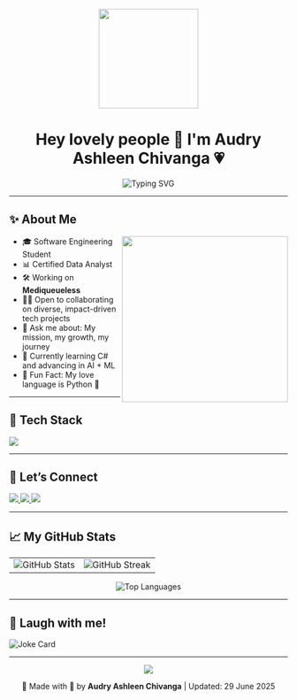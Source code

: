 <p align="center">
  <img src="https://media.giphy.com/media/3ohzdYJK1wAdPWVk88/giphy.gif" width="180px">
</p>

<h1 align="center">Hey lovely people 👋 I'm Audry Ashleen Chivanga 💗</h1>

<p align="center">
  <img src="https://readme-typing-svg.demolab.com?font=Fira+Code&pause=1000&color=F78BC0&center=true&vCenter=true&width=435&lines=Techie+%F0%9F%92%BB+on+a+Mission!;AI+%26+Health+are+my+jam+%F0%9F%8C%89;Python+is+my+Love+Language+%F0%9F%90%8D;Let's+build+the+future+together+%E2%9C%A8" alt="Typing SVG" />
</p>

---

<h2>✨ About Me</h2>

<img align="right" width="300px" src="https://media.giphy.com/media/hpXdHPfFI5wTABdDx9/giphy.gif">

<ul>
  <li>🎓 Software Engineering Student</li>
  <li>📊 Certified Data Analyst</li>
  <li>🛠 Working on <strong>Mediqueueless</strong></li>
  <li>👯‍♀️ Open to collaborating on diverse, impact-driven tech projects</li>
  <li>💬 Ask me about: My mission, my growth, my journey</li>
  <li>🧠 Currently learning C# and advancing in AI + ML</li>
  <li>💖 Fun Fact: My love language is Python 🐍</li>
</ul>

---

<h2>🧰 Tech Stack</h2>

<p>
  <img src="https://skillicons.dev/icons?i=python,html,css,js,sql,git,linux,csharp" />
</p>

---

<h2>🌸 Let’s Connect</h2>

<p>
  <a href="mailto:ashleenchivanga@gmail.com">
    <img src="https://img.shields.io/badge/Gmail-FECDD8?style=for-the-badge&logo=gmail&logoColor=E91E63" />
  </a>
  <a href="https://www.linkedin.com/in/audry-ashleen-chivanga-081175231/">
    <img src="https://img.shields.io/badge/LinkedIn-ffc0cb?style=for-the-badge&logo=linkedin&logoColor=white" />
  </a>
  <a href="https://github.com/AudryAshleenChivanga">
    <img src="https://img.shields.io/badge/GitHub-f4c2c2?style=for-the-badge&logo=github&logoColor=black" />
  </a>
</p>

---

<h2>📈 My GitHub Stats</h2>

<table>
  <tr>
    <td>
      <img src="https://github-readme-stats.vercel.app/api?username=AudryAshleenChivanga&show_icons=true&theme=rose_pine" alt="GitHub Stats" />
    </td>
    <td>
      <img src="https://github-readme-streak-stats.herokuapp.com/?user=AudryAshleenChivanga&theme=rose_pine" alt="GitHub Streak" />
    </td>
  </tr>
</table>

<p align="center">
  <img src="https://github-readme-stats.vercel.app/api/top-langs/?username=AudryAshleenChivanga&layout=compact&theme=rose_pine" alt="Top Languages" />
</p>

---

<h2>💬 Laugh with me!</h2>
<p>
  <img src="https://readme-jokes.vercel.app/api?theme=pink" alt="Joke Card" />
</p>

---

<p align="center">
  <img src="https://capsule-render.vercel.app/api?type=waving&color=FFC0CB&height=120&section=footer"/>
</p>

<p align="center">
  🦄 Made with 💖 by <strong>Audry Ashleen Chivanga</strong> | Updated: 29 June 2025
</p>
